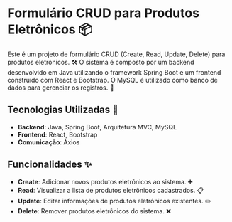 # Formulário CRUD para Produtos Eletrônicos 📦

Este é um projeto de formulário CRUD (Create, Read, Update, Delete) para produtos eletrônicos. 🛠️
O sistema é composto por um backend desenvolvido em Java utilizando o framework Spring Boot e um frontend construído com React e Bootstrap. 
O MySQL é utilizado como banco de dados para gerenciar os registros. 💾

## Tecnologias Utilizadas 🚀

- **Backend**: Java, Spring Boot, Arquitetura MVC, MySQL
- **Frontend**: React, Bootstrap
- **Comunicação**: Axios

## Funcionalidades ✨

- **Create**: Adicionar novos produtos eletrônicos ao sistema. ➕
- **Read**: Visualizar a lista de produtos eletrônicos cadastrados. 📋
- **Update**: Editar informações de produtos eletrônicos existentes. ✏️
- **Delete**: Remover produtos eletrônicos do sistema. ❌
